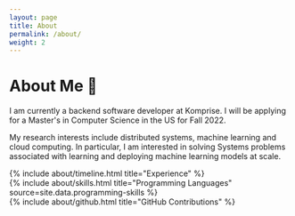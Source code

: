 ```yaml
---
layout: page
title: About
permalink: /about/
weight: 2
---
```


# **About Me :wave:**

I am currently a backend software developer at Komprise. I will be applying for a Master's in Computer Science in the US for Fall 2022.

My research interests include distributed systems, machine learning and cloud computing. In particular, I am interested in solving Systems problems associated with learning and deploying machine learning models at scale.

<div class="row">
{% include about/timeline.html title="Experience" %}
</div>

<div class="row">
{% include about/skills.html title="Programming Languages" source=site.data.programming-skills %}
<!-- {% include about/skills.html title="Other Skills" source=site.data.other-skills %} -->
</div>

<div class="row">
{% include about/github.html title="GitHub Contributions" %}
</div>
